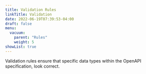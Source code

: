 ```yaml
---
title: Validation Rules
linkTitle: Validation
date: 2022-06-19T07:39:53-04:00
draft: false
menu:
  vacuum:
    parent: "Rules"
    weight: 5
showList: true
---
```


Validation rules ensure that specific data types within the OpenAPI specification, look correct.